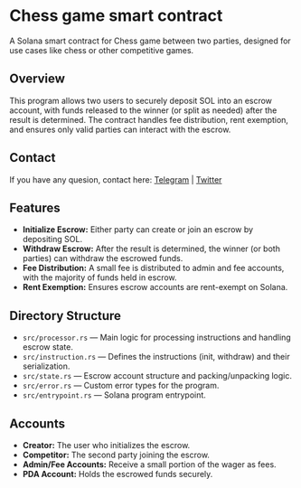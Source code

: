 # Chess game smart contract

A Solana smart contract for Chess game between two parties, designed for use cases like chess or other competitive games.

## Overview

This program allows two users to securely deposit SOL into an escrow account, with funds released to the winner (or split as needed) after the result is determined. The contract handles fee distribution, rent exemption, and ensures only valid parties can interact with the escrow.

## Contact

If you have any quesion, contact here: [Telegram](https://t.me/shiny0103) | [Twitter](https://x.com/0xTan1319)

## Features

- **Initialize Escrow:** Either party can create or join an escrow by depositing SOL.
- **Withdraw Escrow:** After the result is determined, the winner (or both parties) can withdraw the escrowed funds.
- **Fee Distribution:** A small fee is distributed to admin and fee accounts, with the majority of funds held in escrow.
- **Rent Exemption:** Ensures escrow accounts are rent-exempt on Solana.

## Directory Structure

- `src/processor.rs` — Main logic for processing instructions and handling escrow state.
- `src/instruction.rs` — Defines the instructions (init, withdraw) and their serialization.
- `src/state.rs` — Escrow account structure and packing/unpacking logic.
- `src/error.rs` — Custom error types for the program.
- `src/entrypoint.rs` — Solana program entrypoint.

## Accounts

- **Creator:** The user who initializes the escrow.
- **Competitor:** The second party joining the escrow.
- **Admin/Fee Accounts:** Receive a small portion of the wager as fees.
- **PDA Account:** Holds the escrowed funds securely.
